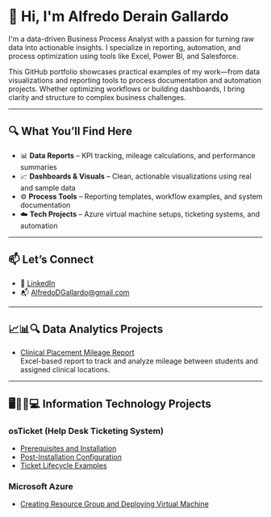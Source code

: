 # 👋 Hi, I'm Alfredo Derain Gallardo

I'm a data-driven Business Process Analyst with a passion for turning raw data into actionable insights. I specialize in reporting, automation, and process optimization using tools like Excel, Power BI, and Salesforce.

This GitHub portfolio showcases practical examples of my work—from data visualizations and reporting tools to process documentation and automation projects. Whether optimizing workflows or building dashboards, I bring clarity and structure to complex business challenges.

---

## 🔍 What You’ll Find Here

- 📊 **Data Reports** – KPI tracking, mileage calculations, and performance summaries  
- 📈 **Dashboards & Visuals** – Clean, actionable visualizations using real and sample data  
- ⚙️ **Process Tools** – Reporting templates, workflow examples, and system documentation  
- ☁️ **Tech Projects** – Azure virtual machine setups, ticketing systems, and automation

---

## 📫 Let’s Connect

- 💼 [LinkedIn](https://linkedin.com/in/AlfredoDGallardo)  
- 📬 AlfredoDGallardo@gmail.com  

---

## 📈📊🔍 Data Analytics Projects

- [Clinical Placement Mileage Report](https://github.com/AlfredoDGallardo/Clinical-Placement-Mileage-Report)  
  Excel-based report to track and analyze mileage between students and assigned clinical locations.

---

## 🖥️👨‍💻💻 Information Technology Projects

### **osTicket (Help Desk Ticketing System)**
- [Prerequisites and Installation](https://github.com/AlfredoDGallardo/osTicket-Prereqs)  
- [Post-Installation Configuration](https://github.com/AlfredoDGallardo/osTicket-configurations)  
- [Ticket Lifecycle Examples](https://github.com/AlfredoDGallardo/osTicket-TicketExamples)  

### **Microsoft Azure**
- [Creating Resource Group and Deploying Virtual Machine](https://github.com/AlfredoDGallardo/MIcrosoftAzure-ResourceGroupVirtualMachine)  
